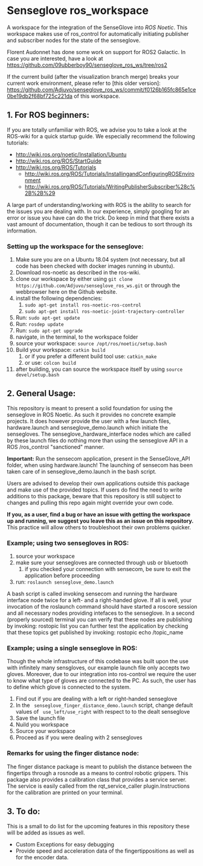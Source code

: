 # Senseglove ros_workspace
A workspace for the integration of the SenseGlove into _ROS Noetic_.
This workspace makes use of ros_control for automatically initiating publisher and subscriber nodes for the state of the senseglove.

Florent Audonnet has done some work on support for ROS2 Galactic. In case you are interested, have a look at https://github.com/09ubberboy90/senseglove_ros_ws/tree/ros2

If the current build (after the visualization branch merge) breaks your current work environment, please refer to [this older version]: https://github.com/Adjuvo/senseglove_ros_ws/commit/f0126b165fc865e1ce0be19db2f68bf725c221da of this workspace.

## 1. For ROS beginners: ##
If you are totally unfamiliar with ROS, we advise you to take a look at the ROS-wiki for a quick startup guide.
We especially recommend the following tutorials:
* http://wiki.ros.org/noetic/Installation/Ubuntu
* http://wiki.ros.org/ROS/StartGuide
* http://wiki.ros.org/ROS/Tutorials
    * http://wiki.ros.org/ROS/Tutorials/InstallingandConfiguringROSEnvironment
    * http://wiki.ros.org/ROS/Tutorials/WritingPublisherSubscriber%28c%2B%2B%29

A large part of understanding/working with ROS is the ability to search for the issues you are dealing with. In our experience, simply googling for an error or issue you have can do the trick. Do keep in mind that there exists a vast amount of documentation, though it can be tedious to sort through its information.

### Setting up the workspace for the senseglove: ###
1. Make sure you are on a Ubuntu 18.04 system (not necessary, but all code has been checked with docker images running in ubuntu).
2. Download ros-noetic as described in the ros-wiki.
3. clone our workspace by either using `git clone https://github.com/Adjuvo/senseglove_ros_ws.git` or through the webbrowser here on the Github website.
4. install the following dependencies:
    1. `sudo apt-get install ros-noetic-ros-control`
    2. `sudo apt-get install ros-noetic-joint-trajectory-controller`
5. Run: `sudo apt-get update`
6. Run: `rosdep update`
7. Run: `sudo apt-get upgrade`
8. navigate, in the terminal, to the workspace folder
9. source your workspace: `source /opt/ros/noetic/setup.bash`
10. Build your workspace: `catkin build`
    1. or if you prefer a different build tool use: `catkin_make`
    2. or use: `colcon build`
11. after building, you can source the workspace itself by using `source devel/setup.bash`

## 2. General Usage: ##
This repository is meant to present a solid foundation for using the senseglove in ROS Noetic. As such it provides no
concrete example projects. It does however provide the user with a few launch files, hardware.launch and senseglove_demo.launch
which initiate the sensegloves.
The senseglove_hardware_interface nodes which are called by these launch files do nothing more than using the senseglove API
in a ROS /ros_control "sanctioned" manner.

__Important:__ Run the sensecom application, present in the SenseGlove_API folder, when using hardware.launch! The launching of sensecom
has been taken care of in senseglove_demo.launch in the bash script.

Users are advised to develop their own applications outside this package and make use of the provided topics. If users do find the need to 
write additions to this package, beware that this repository is still subject to changes and pulling this repo again might override your own code.

**If you, as a user, find a bug or have an issue with getting the workspace up and running, we suggest you leave this as an issue on this repository.**
This practice will allow others to troubleshoot their own problems quicker.

### Example; using two sensegloves in ROS: ###
1. source your workspace
2. make sure your sensegloves are connected through usb or bluetooth
    1. if you checked your connection with sensecom, be sure to exit the application before proceeding
3. run: `roslaunch senseglove_demo.launch`

A bash script is called invoking sensecom and running the hardware interface node twice for a left- and a right-handed glove.
If all is well, your invocation of the roslaunch command should have started a roscore session and all necessary nodes providing intefaces to the senseglove.
In a second (properly sourced) terminal you can verify that these nodes are publishing by invoking: rostopic list
you can further test the application by checking that these topics get published by invoking: rostopic echo /topic_name

### Example; using a single senseglove in ROS: ###
Though the whole infrastructure of this codebase was built upon the use with infinitely many sensgloves, our example launch file only accepts two gloves.
Moreover, due to our integration into ros-control we require the user to know what type of gloves are connected to the PC.
As such, the user has to define which glove is connected to the system.

1. Find out if you are dealing with a left or right-handed senseglove
2. In the ` senseglove_finger_distance_demo.launch` script, change default values of ` use_left/use_right` with respect to to the dealt senseglove
3. Save the launch file
4. Nuild you workspace
5. Source your workspace
6. Proceed as if you were dealing with 2 sensegloves

### Remarks for using the finger distance node: ###
The finger distance package is meant to publish the distance between the fingertips through a rosnode as a means to control robotic grippers. This package also provides a calibration class that provides a service server. The service is easily called from the rqt_service_caller plugin.Instructions for the calibration are printed on your terminal.
## 3. To do: ##
This is a small to do list for the upcoming features in this repository these will be added as issues as well.
* Custom Exceptions for easy debugging
* Provide speed and acceleration data of the fingertippositions as well as for the encoder data.
